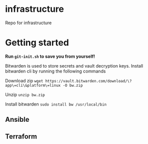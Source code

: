 # infrastructure

Repo for infrastructure

# Getting started

**Run `git-init.sh` to save you from yourself!**


Bitwarden is used to store secrets and vault decryption keys. Install bitwarden cli by running the following commands 

Download zip
`wget https://vault.bitwarden.com/download/\?app\=cli\&platform\=linux -O bw.zip`

Unzip
`unzip bw.zip`

Install bitwarden
`sudo install bw /usr/local/bin`

## Ansible

## Terraform
